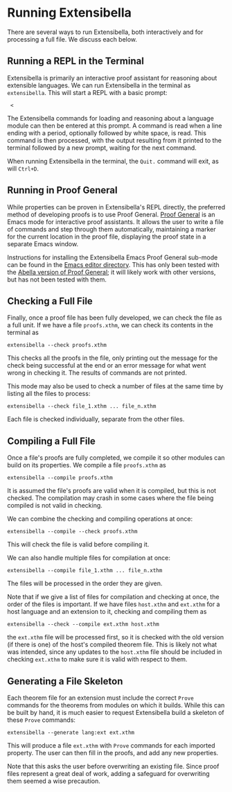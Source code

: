 # Running Extensibella
There are several ways to run Extensibella, both interactively and for
processing a full file.  We discuss each below.


## Running a REPL in the Terminal
Extensibella is primarily an interactive proof assistant for reasoning
about extensible languages.  We can run Extensibella in the terminal
as `extensibella`.  This will start a REPL with a basic prompt:
```
 < 
```
The Extensibella commands for loading and reasoning about a language
module can then be entered at this prompt.  A command is read when a
line ending with a period, optionally followed by white space, is
read.  This command is then processed, with the output resulting from
it printed to the terminal followed by a new prompt, waiting for the
next command.

When running Extensibella in the terminal, the `Quit.` command will
exit, as will `Ctrl+D`.


## Running in Proof General
While properties can be proven in Extensibella's REPL directly, the
preferred method of developing proofs is to use Proof General.  [Proof
General](https://proofgeneral.github.io/) is an Emacs mode for
interactive proof assistants.  It allows the user to write a file of
commands and step through them automatically, maintaining a marker for
the current location in the proof file, displaying the proof state in
a separate Emacs window.

Instructions for installing the Extensibella Emacs Proof General
sub-mode can be found in the [Emacs editor
directory](../editor/emacs/README.md).  This has only been tested with
the [Abella version of Proof
General](https://github.com/abella-prover/PG); it will likely work
with other versions, but has not been tested with them.


## Checking a Full File
Finally, once a proof file has been fully developed, we can check the
file as a full unit.  If we have a file `proofs.xthm`, we can check
its contents in the terminal as
```
extensibella --check proofs.xthm
```
This checks all the proofs in the file, only printing out the message
for the check being successful at the end or an error message for what
went wrong in checking it.  The results of commands are not printed.

This mode may also be used to check a number of files at the same time
by listing all the files to process:
```
extensibella --check file_1.xthm ... file_n.xthm
```
Each file is checked individually, separate from the other files.


## Compiling a Full File
Once a file's proofs are fully completed, we compile it so other
modules can build on its properties.  We compile a file `proofs.xthm`
as
```
extensibella --compile proofs.xthm
```
It is assumed the file's proofs are valid when it is compiled, but
this is not checked.  The compilation may crash in some cases where
the file being compiled is not valid in checking.

We can combine the checking and compiling operations at once:
```
extensibella --compile --check proofs.xthm
```
This will check the file is valid before compiling it.

We can also handle multiple files for compilation at once:
```
extensibella --compile file_1.xthm ... file_n.xthm
```
The files will be processed in the order they are given.

Note that if we give a list of files for compilation and checking at
once, the order of the files is important.  If we have files
`host.xthm` and `ext.xthm` for a host language and an extension to it,
checking and compiling them as
```
extensibella --check --compile ext.xthm host.xthm
```
the `ext.xthm` file will be processed first, so it is checked with the
old version (if there is one) of the host's compiled theorem file.
This is likely not what was intended, since any updates to the
`host.xthm` file should be included in checking `ext.xthm` to make
sure it is valid with respect to them.


## Generating a File Skeleton
Each theorem file for an extension must include the correct `Prove`
commands for the theorems from modules on which it builds.  While this
can be built by hand, it is much easier to request Extensibella build
a skeleton of these `Prove` commands:
```
extensibella --generate lang:ext ext.xthm
```
This will produce a file `ext.xthm` with `Prove` commands for each
imported property.  The user can then fill in the proofs, and add any
new properties.

Note that this asks the user before overwriting an existing file.
Since proof files represent a great deal of work, adding a safeguard
for overwriting them seemed a wise precaution.
